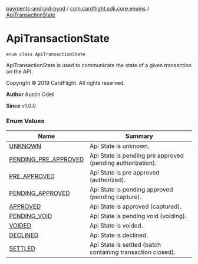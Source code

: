 [payments-android-byod](../../index.md) / [com.cardflight.sdk.core.enums](../index.md) / [ApiTransactionState](./index.md)

# ApiTransactionState

`enum class ApiTransactionState`

ApiTransactionState is used to communicate the state of a given transaction on the API.

Copyright © 2019 CardFlight. All rights reserved.

**Author**
Austin Odell

**Since**
v1.0.0

### Enum Values

| Name | Summary |
|---|---|
| [UNKNOWN](-u-n-k-n-o-w-n.md) | Api State is unknown. |
| [PENDING_PRE_APPROVED](-p-e-n-d-i-n-g_-p-r-e_-a-p-p-r-o-v-e-d.md) | Api State is pending pre approved (pending authorization). |
| [PRE_APPROVED](-p-r-e_-a-p-p-r-o-v-e-d.md) | Api State is pre approved (authorized). |
| [PENDING_APPROVED](-p-e-n-d-i-n-g_-a-p-p-r-o-v-e-d.md) | Api State is pending approved (pending capture). |
| [APPROVED](-a-p-p-r-o-v-e-d.md) | Api State is approved (captured). |
| [PENDING_VOID](-p-e-n-d-i-n-g_-v-o-i-d.md) | Api State is pending void (voiding). |
| [VOIDED](-v-o-i-d-e-d.md) | Api State is voided. |
| [DECLINED](-d-e-c-l-i-n-e-d.md) | Api State is declined. |
| [SETTLED](-s-e-t-t-l-e-d.md) | Api State is settled (batch containing transaction closed). |
